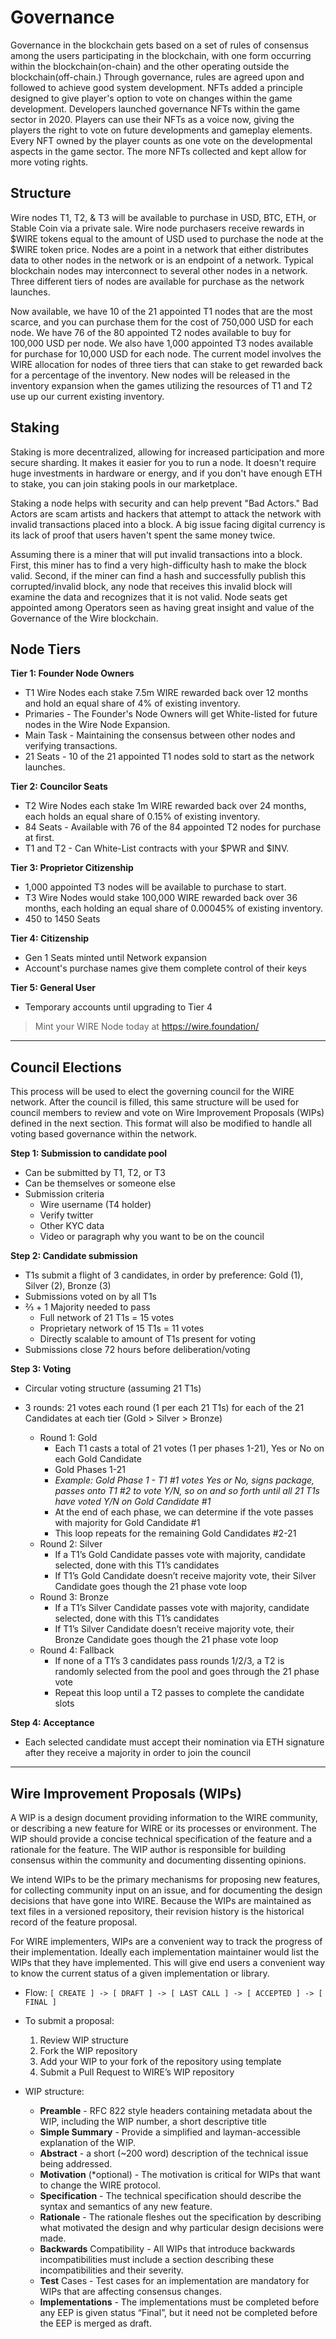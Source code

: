 Governance
==========
Governance in the blockchain gets based on a set of rules of consensus among the users participating in the blockchain, with one form occurring within the blockchain(on-chain) and the other operating outside the blockchain(off-chain.) Through governance, rules are agreed upon and followed to achieve good system development. NFTs added a principle designed to give player's option to vote on changes within the game development. Developers launched governance NFTs within the game sector in 2020. Players can use their NFTs as a voice now, giving the players the right to vote on future developments and gameplay elements. Every NFT owned by the player counts as one vote on the developmental aspects in the game sector. The more NFTs collected and kept allow for more voting rights.


Structure
---------

Wire nodes T1, T2, & T3 will be available to purchase in USD, BTC, ETH, or Stable Coin via a private sale. Wire node purchasers receive rewards in $WIRE tokens equal to the amount of USD used to purchase the node at the $WIRE token price. Nodes are a point in a network that either distributes data to other nodes in the network or is an endpoint of a network. Typical blockchain nodes may interconnect to several other nodes in a network. Three different tiers of nodes are available for purchase as the network launches.

Now available, we have 10 of the 21 appointed T1 nodes that are the most scarce, and you can purchase them for the cost of 750,000 USD for each node. We have 76 of the 80 appointed T2 nodes available to buy for 100,000 USD per node. We also have 1,000 appointed T3 nodes available for purchase for 10,000 USD for each node. The current model involves the WIRE allocation for nodes of three tiers that can stake to get rewarded back for a percentage of the inventory. New nodes will be released in the inventory expansion when the games utilizing the resources of T1 and T2 use up our current existing inventory.

Staking
-----

Staking is more decentralized, allowing for increased participation and more secure sharding. It makes it easier for you to run a node. It doesn't require huge investments in hardware or energy, and if you don't have enough ETH to stake, you can join staking pools in our marketplace.

Staking a node helps with security and can help prevent "Bad Actors." Bad Actors are scam artists and hackers that attempt to attack the network with invalid transactions placed into a block. A big issue facing digital currency is its lack of proof that users haven't spent the same money twice.

Assuming there is a miner that will put invalid transactions into a block. First, this miner has to find a very high-difficulty hash to make the block valid. Second, if the miner can find a hash and successfully publish this corrupted/invalid block, any node that receives this invalid block will examine the data and recognizes that it is not valid. Node seats get appointed among Operators seen as having great insight and value of the Governance of the Wire blockchain.

Node Tiers
-----

**Tier 1: Founder Node Owners**
* T1 Wire Nodes each stake 7.5m WIRE rewarded back over 12 months and hold an equal share of 4% of existing inventory. 
* Primaries - The Founder's Node Owners will get White-listed for future nodes in the Wire Node Expansion.
* Main Task - Maintaining the consensus between other nodes and verifying transactions.
* 21 Seats - 10 of the 21 appointed T1 nodes sold to start as the network launches.

**Tier 2: Councilor Seats**
* T2 Wire Nodes each stake 1m WIRE rewarded back over 24 months, each holds an equal share of 0.15% of existing inventory.
* 84 Seats - Available with 76 of the 84 appointed T2 nodes for purchase at first.
* T1 and T2 - Can White-List contracts with your $PWR and $INV.

**Tier 3: Proprietor Citizenship**
* 1,000 appointed T3 nodes will be available to purchase to start. 
* T3 Wire Nodes would stake 100,000 WIRE rewarded back over 36 months, each holding an equal share of 0.00045% of existing inventory. 
* 450 to 1450 Seats

**Tier 4: Citizenship**

* Gen 1 Seats minted until Network expansion 
* Account's purchase names give them complete control of their keys

**Tier 5: General User**

* Temporary accounts until upgrading to Tier 4

> Mint your WIRE Node today at https://wire.foundation/

---

## Council Elections

This process will be used to elect the governing council for the WIRE network. After the council is filled, this same structure will be used for council members to review and vote on Wire Improvement Proposals (WIPs) defined in the next section. This format will also be modified to handle all voting based governance within the network.

**Step 1: Submission to candidate pool**
- Can be submitted by T1, T2, or T3
- Can be themselves or someone else
- Submission criteria
    - Wire username (T4 holder)
    - Verify twitter 
    - Other KYC data
    - Video or paragraph why you want to be on the council

**Step 2: Candidate submission**
- T1s submit a flight of 3 candidates, in order by preference: Gold (1), Silver (2), Bronze (3)
- Submissions voted on by all T1s
- ⅔ + 1 Majority needed to pass
    - Full network of 21 T1s = 15 votes
    - Proprietary network of 15 T1s = 11 votes
    - Directly scalable to amount of T1s present for voting
- Submissions close 72 hours before deliberation/voting

**Step 3: Voting**
- Circular voting structure (assuming 21 T1s)
- 3 rounds: 21 votes each round (1 per each 21 T1s) for each of the 21 Candidates at each tier (Gold > Silver > Bronze)

    - Round 1: Gold
        - Each T1 casts a total of 21 votes (1 per phases 1-21), Yes or No on each Gold Candidate
        - Gold Phases 1-21    
        - *Example: Gold Phase 1 - T1 #1 votes Yes or No, signs package, passes onto T1 #2 to vote Y/N, so on and so forth until all 21 T1s have voted Y/N on Gold Candidate #1*
        - At the end of each phase, we can determine if the vote passes with majority for Gold Candidate #1
        - This loop repeats for the remaining Gold Candidates #2-21
    - Round 2: Silver
        - If a T1’s Gold Candidate passes vote with majority, candidate selected, done with this T1’s candidates
        - If T1’s Gold Candidate doesn’t receive majority vote, their Silver Candidate goes though the 21 phase vote loop
    - Round 3: Bronze
        - If a T1’s Silver Candidate passes vote with majority, candidate selected, done with this T1’s candidates
        - If T1’s Silver Candidate doesn’t receive majority vote, their Bronze Candidate goes though the 21 phase vote loop
    - Round 4: Fallback
        - If none of a T1’s 3 candidates pass rounds 1/2/3, a T2 is randomly selected from the pool and goes through the 21 phase vote
        - Repeat this loop until a T2 passes to complete the candidate slots

**Step 4: Acceptance**
- Each selected candidate must accept their nomination via ETH signature after they receive a majority in order to join the council

---

## Wire Improvement Proposals (WIPs)

A WIP is a design document providing information to the WIRE community, or describing a new feature for WIRE or its processes or environment. The WIP should provide a concise technical specification of the feature and a rationale for the feature. The WIP author is responsible for building consensus within the community and documenting dissenting opinions.

We intend WIPs to be the primary mechanisms for proposing new features, for collecting community input on an issue, and for documenting the design decisions that have gone into WIRE. Because the WIPs are maintained as text files in a versioned repository, their revision history is the historical record of the feature proposal.

For WIRE implementers, WIPs are a convenient way to track the progress of their implementation. Ideally each implementation maintainer would list the WIPs that they have implemented. This will give end users a convenient way to know the current status of a given implementation or library.

- Flow: `​​[ CREATE ] -> [ DRAFT ] -> [ LAST CALL ] -> [ ACCEPTED ] -> [ FINAL ]`
- To submit a proposal: 
    1. Review WIP structure
    2. Fork the WIP repository
    3. Add your WIP to your fork of the repository using template
    4. Submit a Pull Request to WIRE’s WIP repository

- WIP structure:
    - **Preamble** - RFC 822 style headers containing metadata about the WIP, including the WIP number, a short descriptive title
    - **Simple Summary** - Provide a simplified and layman-accessible explanation of the WIP.
    - **Abstract** - a short (~200 word) description of the technical issue being addressed.
    - **Motivation** (*optional) - The motivation is critical for WIPs that want to change the WIRE protocol. 
    - **Specification** - The technical specification should describe the syntax and semantics of any new feature.
    - **Rationale** - The rationale fleshes out the specification by describing what motivated the design and why particular design decisions were made.
    - **Backwards** Compatibility - All WIPs that introduce backwards incompatibilities must include a section describing these incompatibilities and their severity.
    - **Test** Cases - Test cases for an implementation are mandatory for WIPs that are affecting consensus changes.
    - **Implementations** - The implementations must be completed before any EEP is given status “Final”, but it need not be completed before the EEP is merged as draft. 